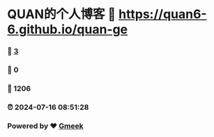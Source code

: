 # QUAN的个人博客 :link: https://quan6-6.github.io/quan-ge 
### :page_facing_up: [3](https://quan6-6.github.io/quan-ge/tag.html) 
### :speech_balloon: 0 
### :hibiscus: 1206 
### :alarm_clock: 2024-07-16 08:51:28 
### Powered by :heart: [Gmeek](https://github.com/Meekdai/Gmeek)
